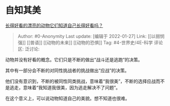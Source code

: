 # 自知其美
[长得好看的漂亮的动物它们知道自己长得好看吗？](https://www.zhihu.com/question/285076681/answer/443341404)

> Author: #0-Anonymity
> Last update: [编辑于 2022-01-27]
> Link: [[以弱悯强]] [[兽语]] [[动物的未来]] [[动物的恐惧]]
> Tag: #4-世界史/4E-科学
> 评论区:
> 泛讨论:

动物并没有好看的概念。它们只是不断的做出“战斗还是逃跑”的决策。

其中有一部分会不断的对同性挑战者的挑战做出“应战”的决策。

他们没有意识到，不断的被同性同类挑战，意味着“我很美”，不断的选择应战而不是逃走，意味着“我知道我很美，因为逃走解决不了问题”。

在这个意义上，可以说动物知道自己的美貌。想不知道也很难。
